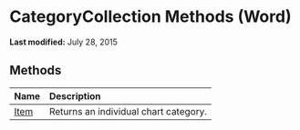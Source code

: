 
# CategoryCollection Methods (Word)

 **Last modified:** July 28, 2015


## Methods



|**Name**|**Description**|
|:-----|:-----|
| [Item](00e28830-4020-5916-b4b6-58b9e1a931b7.md)|Returns an individual chart category.|
